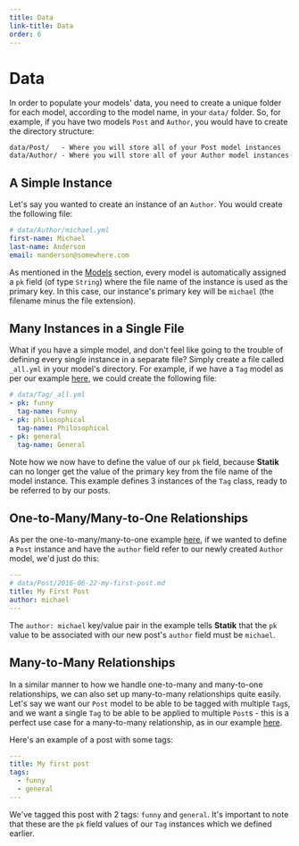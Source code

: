 ```yaml
---
title: Data
link-title: Data
order: 6
---
```


# Data
In order to populate your models' data, you need to create a unique
folder for each model, according to the model name, in your `data/`
folder. So, for example, if you have two models `Post` and `Author`, you
would have to create the directory structure:

```
data/Post/   - Where you will store all of your Post model instances
data/Author/ - Where you will store all of your Author model instances
```

## A Simple Instance
Let's say you wanted to create an instance of an `Author`. You would
create the following file:

```yaml
# data/Author/michael.yml
first-name: Michael
last-name: Anderson
email: manderson@somewhere.com
```

As mentioned in the [Models](../models/) section, every model is
automatically assigned a `pk` field (of type `String`) where the file
name of the instance is used as the primary key. In this case, our
instance's primary key will be `michael` (the filename minus the file
extension).

## Many Instances in a Single File
What if you have a simple model, and don't feel like going to the
trouble of defining every single instance in a separate file? Simply
create a file called `_all.yml` in your model's directory. For example,
if we have a `Tag` model as per our example
[here](../models/#many-to-many-relationships), we could create the following
file:

```yaml
# data/Tag/_all.yml
- pk: funny
  tag-name: Funny
- pk: philosophical
  tag-name: Philosophical
- pk: general
  tag-name: General
```

Note how we now have to define the value of our `pk` field, because
**Statik** can no longer get the value of the primary key from the file
name of the model instance. This example defines 3 instances of the
`Tag` class, ready to be referred to by our posts.

## One-to-Many/Many-to-One Relationships
As per the one-to-many/many-to-one example
[here](../models/#one-to-many-and-many-to-one-relationships), if we wanted
to define a `Post` instance and have the `author` field refer to our
newly created `Author` model, we'd just do this:

```yml
---
# data/Post/2016-06-22-my-first-post.md
title: My First Post
author: michael
---
```

The `author: michael` key/value pair in the example tells **Statik**
that the `pk` value to be associated with our new post's `author` field
must be `michael`.

## Many-to-Many Relationships
In a similar manner to how we handle one-to-many and many-to-one
relationships, we can also set up many-to-many relationships quite
easily. Let's say we want our `Post` model to be able to be tagged with
multiple `Tag`s, and we want a single `Tag` to be able to be applied to
multiple `Post`s - this is a perfect use case for a many-to-many
relationship, as in our example
[here](../models/#many-to-many-relationships).

Here's an example of a post with some tags:

```yml
---
title: My first post
tags:
  - funny
  - general
---
```

We've tagged this post with 2 tags: `funny` and `general`. It's
important to note that these are the `pk` field values of our `Tag`
instances which we defined earlier.